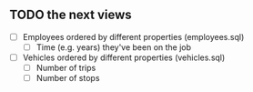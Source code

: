 ## TODO the next views

- [ ] Employees ordered by different properties (employees.sql)
    - [ ] Time (e.g. years) they've been on the job
- [ ] Vehicles ordered by different properties (vehicles.sql)
    - [ ] Number of trips
    - [ ] Number of stops